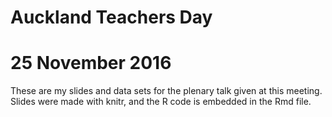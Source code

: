 # Auckland Teachers Day 
# 25 November 2016

These are my slides and data sets for the plenary talk given at this meeting. Slides were made with knitr, and the R code is embedded in the Rmd file.
